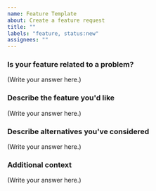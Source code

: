 ```yaml
---
name: Feature Template
about: Create a feature request
title: ""
labels: "feature, status:new"
assignees: ""
---
```


<!--- Please DO NOT remove the automatically added 'new issue' label -->
<!--- Provide a general summary of the issue in the Title above -->

### Is your feature related to a problem?

<!--
  Provide a clear and concise description of what the problem is.
  For example, "I'm always frustrated when..."
-->

(Write your answer here.)

### Describe the feature you'd like

<!--
  Provide a clear and concise description of what you want to happen.
-->

(Write your answer here.)

### Describe alternatives you've considered

<!--
  Let us know about other solutions you've tried or researched.
-->

(Write your answer here.)

### Additional context

<!--
  Is there anything else you can add about the feature?
  You might want to link to related issues here, if you haven't already.
-->

(Write your answer here.)
